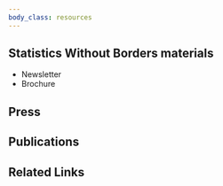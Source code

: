 ```yaml
---
body_class: resources
---
```


## Statistics Without Borders materials
* Newsletter
* Brochure

## Press

## Publications

## Related Links
